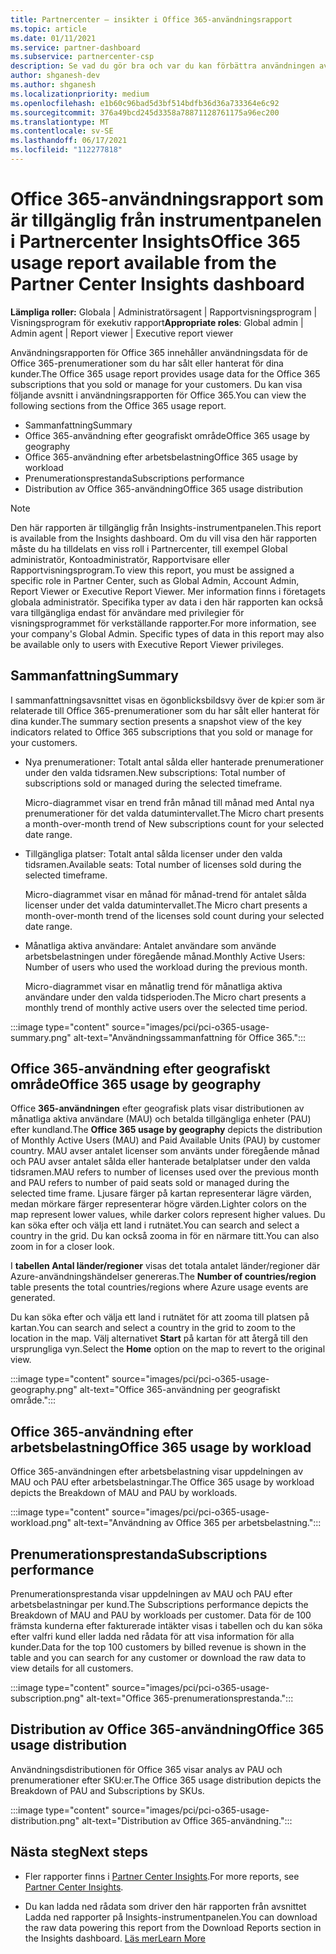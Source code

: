 ```yaml
---
title: Partnercenter – insikter i Office 365-användningsrapport
ms.topic: article
ms.date: 01/11/2021
ms.service: partner-dashboard
ms.subservice: partnercenter-csp
description: Se vad du gör bra och var du kan förbättra användningen av Office 365-prenumerationer som du säljer eller hanterar åt dina kunder.
author: shganesh-dev
ms.author: shganesh
ms.localizationpriority: medium
ms.openlocfilehash: e1b60c96bad5d3bf514bdfb36d36a733364e6c92
ms.sourcegitcommit: 376a49bcd245d3358a78871128761175a96ec200
ms.translationtype: MT
ms.contentlocale: sv-SE
ms.lasthandoff: 06/17/2021
ms.locfileid: "112277818"
---
```

# <a name="office-365-usage-report-available-from-the-partner-center-insights-dashboard"></a><span data-ttu-id="f05ab-103">Office 365-användningsrapport som är tillgänglig från instrumentpanelen i Partnercenter Insights</span><span class="sxs-lookup"><span data-stu-id="f05ab-103">Office 365 usage report available from the Partner Center Insights dashboard</span></span>

<span data-ttu-id="f05ab-104">**Lämpliga roller:** Globala | Administratörsagent | Rapportvisningsprogram | Visningsprogram för exekutiv rapport</span><span class="sxs-lookup"><span data-stu-id="f05ab-104">**Appropriate roles**: Global admin | Admin agent | Report viewer | Executive report viewer</span></span>

<span data-ttu-id="f05ab-105">Användningsrapporten för Office 365 innehåller användningsdata för de Office 365-prenumerationer som du har sålt eller hanterat för dina kunder.</span><span class="sxs-lookup"><span data-stu-id="f05ab-105">The Office 365 usage report provides usage data for the Office 365 subscriptions that you sold or manage for your customers.</span></span> <span data-ttu-id="f05ab-106">Du kan visa följande avsnitt i användningsrapporten för Office 365.</span><span class="sxs-lookup"><span data-stu-id="f05ab-106">You can view the following sections from the Office 365 usage report.</span></span>

- <span data-ttu-id="f05ab-107">Sammanfattning</span><span class="sxs-lookup"><span data-stu-id="f05ab-107">Summary</span></span>
- <span data-ttu-id="f05ab-108">Office 365-användning efter geografiskt område</span><span class="sxs-lookup"><span data-stu-id="f05ab-108">Office 365 usage by geography</span></span>
- <span data-ttu-id="f05ab-109">Office 365-användning efter arbetsbelastning</span><span class="sxs-lookup"><span data-stu-id="f05ab-109">Office 365 usage by workload</span></span>
- <span data-ttu-id="f05ab-110">Prenumerationsprestanda</span><span class="sxs-lookup"><span data-stu-id="f05ab-110">Subscriptions performance</span></span>
- <span data-ttu-id="f05ab-111">Distribution av Office 365-användning</span><span class="sxs-lookup"><span data-stu-id="f05ab-111">Office 365 usage distribution</span></span>

 > [!NOTE]
 > <span data-ttu-id="f05ab-112">Den här rapporten är tillgänglig från Insights-instrumentpanelen.</span><span class="sxs-lookup"><span data-stu-id="f05ab-112">This report is available from the Insights dashboard.</span></span> <span data-ttu-id="f05ab-113">Om du vill visa den här rapporten måste du ha tilldelats en viss roll i Partnercenter, till exempel Global administratör, Kontoadministratör, Rapportvisare eller Rapportvisningsprogram.</span><span class="sxs-lookup"><span data-stu-id="f05ab-113">To view this report, you must be assigned a specific role in Partner Center, such as Global Admin, Account Admin, Report Viewer or Executive Report Viewer.</span></span> <span data-ttu-id="f05ab-114">Mer information finns i företagets globala administratör. Specifika typer av data i den här rapporten kan också vara tillgängliga endast för användare med privilegier för visningsprogrammet för verkställande rapporter.</span><span class="sxs-lookup"><span data-stu-id="f05ab-114">For more information, see your company's Global Admin. Specific types of data in this report may also be available only to users with Executive Report Viewer privileges.</span></span>

## <a name="summary"></a><span data-ttu-id="f05ab-115">Sammanfattning</span><span class="sxs-lookup"><span data-stu-id="f05ab-115">Summary</span></span>

<span data-ttu-id="f05ab-116">I sammanfattningsavsnittet visas en ögonblicksbildsvy över de kpi:er som är relaterade till Office 365-prenumerationer som du har sålt eller hanterat för dina kunder.</span><span class="sxs-lookup"><span data-stu-id="f05ab-116">The summary section presents a snapshot view of the key indicators related to Office 365 subscriptions that you sold or manage for your customers.</span></span>  

- <span data-ttu-id="f05ab-117">Nya prenumerationer: Totalt antal sålda eller hanterade prenumerationer under den valda tidsramen.</span><span class="sxs-lookup"><span data-stu-id="f05ab-117">New subscriptions: Total number of subscriptions sold or managed during the selected timeframe.</span></span>

   <span data-ttu-id="f05ab-118">Micro-diagrammet visar en trend från månad till månad med Antal nya prenumerationer för det valda datumintervallet.</span><span class="sxs-lookup"><span data-stu-id="f05ab-118">The Micro chart presents a month-over-month trend of New subscriptions count for your selected date range.</span></span>

- <span data-ttu-id="f05ab-119">Tillgängliga platser: Totalt antal sålda licenser under den valda tidsramen.</span><span class="sxs-lookup"><span data-stu-id="f05ab-119">Available seats: Total number of licenses sold during the selected timeframe.</span></span>

   <span data-ttu-id="f05ab-120">Micro-diagrammet visar en månad för månad-trend för antalet sålda licenser under det valda datumintervallet.</span><span class="sxs-lookup"><span data-stu-id="f05ab-120">The Micro chart presents a month-over-month trend of the licenses sold count during your selected date range.</span></span>

- <span data-ttu-id="f05ab-121">Månatliga aktiva användare: Antalet användare som använde arbetsbelastningen under föregående månad.</span><span class="sxs-lookup"><span data-stu-id="f05ab-121">Monthly Active Users: Number of users who used the workload during the previous month.</span></span> 

   <span data-ttu-id="f05ab-122">Micro-diagrammet visar en månatlig trend för månatliga aktiva användare under den valda tidsperioden.</span><span class="sxs-lookup"><span data-stu-id="f05ab-122">The Micro chart presents a monthly trend of monthly active users over the selected time period.</span></span>

:::image type="content" source="images/pci/pci-o365-usage-summary.png" alt-text="Användningssammanfattning för Office 365.":::

## <a name="office-365-usage-by-geography"></a><span data-ttu-id="f05ab-124">Office 365-användning efter geografiskt område</span><span class="sxs-lookup"><span data-stu-id="f05ab-124">Office 365 usage by geography</span></span>

<span data-ttu-id="f05ab-125">Office **365-användningen** efter geografisk plats visar distributionen av månatliga aktiva användare (MAU) och betalda tillgängliga enheter (PAU) efter kundland.</span><span class="sxs-lookup"><span data-stu-id="f05ab-125">The **Office 365 usage by geography** depicts the distribution of Monthly Active Users (MAU) and Paid Available Units (PAU) by customer country.</span></span> <span data-ttu-id="f05ab-126">MAU avser antalet licenser som använts under föregående månad och PAU avser antalet sålda eller hanterade betalplatser under den valda tidsramen.</span><span class="sxs-lookup"><span data-stu-id="f05ab-126">MAU refers to number of licenses used over the previous month and PAU refers to number of paid seats sold or managed during the selected time frame.</span></span> <span data-ttu-id="f05ab-127">Ljusare färger på kartan representerar lägre värden, medan mörkare färger representerar högre värden.</span><span class="sxs-lookup"><span data-stu-id="f05ab-127">Lighter colors on the map represent lower values, while darker colors represent higher values.</span></span> <span data-ttu-id="f05ab-128">Du kan söka efter och välja ett land i rutnätet.</span><span class="sxs-lookup"><span data-stu-id="f05ab-128">You can search and select a country in the grid.</span></span> <span data-ttu-id="f05ab-129">Du kan också zooma in för en närmare titt.</span><span class="sxs-lookup"><span data-stu-id="f05ab-129">You can also zoom in for a closer look.</span></span>

<span data-ttu-id="f05ab-130">I **tabellen Antal länder/regioner** visas det totala antalet länder/regioner där Azure-användningshändelser genereras.</span><span class="sxs-lookup"><span data-stu-id="f05ab-130">The **Number of countries/region** table presents the total countries/regions where Azure usage events are generated.</span></span>

<span data-ttu-id="f05ab-131">Du kan söka efter och välja ett land i rutnätet för att zooma till platsen på kartan.</span><span class="sxs-lookup"><span data-stu-id="f05ab-131">You can search and select a country in the grid to zoom to the location in the map.</span></span> <span data-ttu-id="f05ab-132">Välj alternativet **Start** på kartan för att återgå till den ursprungliga vyn.</span><span class="sxs-lookup"><span data-stu-id="f05ab-132">Select the **Home** option on the map to revert to the original view.</span></span>


:::image type="content" source="images/pci/pci-o365-usage-geography.png" alt-text="Office 365-användning per geografiskt område.":::

## <a name="office-365-usage-by-workload"></a><span data-ttu-id="f05ab-134">Office 365-användning efter arbetsbelastning</span><span class="sxs-lookup"><span data-stu-id="f05ab-134">Office 365 usage by workload</span></span>

<span data-ttu-id="f05ab-135">Office 365-användningen efter arbetsbelastning visar uppdelningen av MAU och PAU efter arbetsbelastningar.</span><span class="sxs-lookup"><span data-stu-id="f05ab-135">The Office 365 usage by workload depicts the Breakdown of MAU and PAU by workloads.</span></span>

:::image type="content" source="images/pci/pci-o365-usage-workload.png" alt-text="Användning av Office 365 per arbetsbelastning.":::

## <a name="subscriptions-performance"></a><span data-ttu-id="f05ab-137">Prenumerationsprestanda</span><span class="sxs-lookup"><span data-stu-id="f05ab-137">Subscriptions performance</span></span>

<span data-ttu-id="f05ab-138">Prenumerationsprestanda visar uppdelningen av MAU och PAU efter arbetsbelastningar per kund.</span><span class="sxs-lookup"><span data-stu-id="f05ab-138">The Subscriptions performance depicts the Breakdown of MAU and PAU by workloads per customer.</span></span> <span data-ttu-id="f05ab-139">Data för de 100 främsta kunderna efter fakturerade intäkter visas i tabellen och du kan söka efter valfri kund eller ladda ned rådata för att visa information för alla kunder.</span><span class="sxs-lookup"><span data-stu-id="f05ab-139">Data for the top 100 customers by billed revenue is shown in the table and you can search for any customer or download the raw data to view details for all customers.</span></span>

:::image type="content" source="images/pci/pci-o365-usage-subscription.png" alt-text="Office 365-prenumerationsprestanda.":::

## <a name="office-365-usage-distribution"></a><span data-ttu-id="f05ab-141">Distribution av Office 365-användning</span><span class="sxs-lookup"><span data-stu-id="f05ab-141">Office 365 usage distribution</span></span>

<span data-ttu-id="f05ab-142">Användningsdistributionen för Office 365 visar analys av PAU och prenumerationer efter SKU:er.</span><span class="sxs-lookup"><span data-stu-id="f05ab-142">The Office 365 usage distribution depicts the Breakdown of PAU and Subscriptions by SKUs.</span></span>

:::image type="content" source="images/pci/pci-o365-usage-distribution.png" alt-text="Distribution av Office 365-användning.":::

## <a name="next-steps"></a><span data-ttu-id="f05ab-144">Nästa steg</span><span class="sxs-lookup"><span data-stu-id="f05ab-144">Next steps</span></span>

- <span data-ttu-id="f05ab-145">Fler rapporter finns i [Partner Center Insights](partner-center-insights.md).</span><span class="sxs-lookup"><span data-stu-id="f05ab-145">For more reports, see [Partner Center Insights](partner-center-insights.md).</span></span>

- <span data-ttu-id="f05ab-146">Du kan ladda ned rådata som driver den här rapporten från avsnittet Ladda ned rapporter på Insights-instrumentpanelen.</span><span class="sxs-lookup"><span data-stu-id="f05ab-146">You can download the raw data powering this report from the Download Reports section in the Insights dashboard.</span></span> [<span data-ttu-id="f05ab-147">Läs mer</span><span class="sxs-lookup"><span data-stu-id="f05ab-147">Learn More</span></span>](pci-download-reports.md) 
